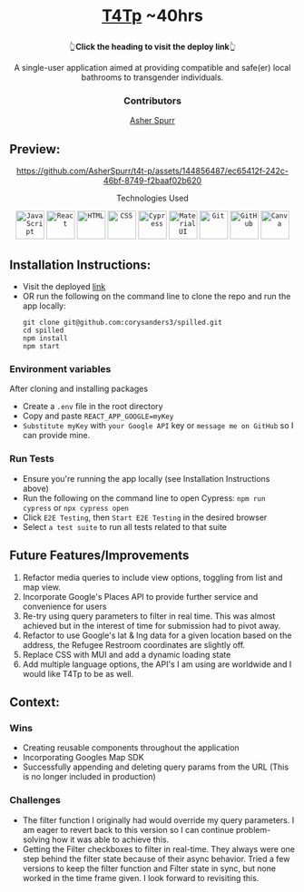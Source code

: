 
# <p align="center">[T4Tp](https://t4tp.vercel.app/) ~40hrs</p>
<p align='center' >👆<b>Click the heading to visit the deploy link</b>👆</p>

<p align="center">A single-user application aimed at providing compatible and safe(er) local bathrooms to transgender individuals.</p>

### <p align="center">Contributors</p>
<div align="center">
  
  [Asher Spurr](https://github.com/AsherSpurr)

</div>

## Preview:
<div align="center">
  

https://github.com/AsherSpurr/t4t-p/assets/144856487/ec65412f-242c-46bf-8749-f2baaf02b620



</div>
<p align="center">Technologies Used</p>
<div align="center">
	<code><img width="50" src="https://user-images.githubusercontent.com/25181517/117447155-6a868a00-af3d-11eb-9cfe-245df15c9f3f.png" alt="JavaScript" title="JavaScript"/></code>
	<code><img width="50" src="https://user-images.githubusercontent.com/25181517/183897015-94a058a6-b86e-4e42-a37f-bf92061753e5.png" alt="React" title="React"/></code>
	<code><img width="50" src="https://user-images.githubusercontent.com/25181517/192158954-f88b5814-d510-4564-b285-dff7d6400dad.png" alt="HTML" title="HTML"/></code>
	<code><img width="50" src="https://user-images.githubusercontent.com/25181517/183898674-75a4a1b1-f960-4ea9-abcb-637170a00a75.png" alt="CSS" title="CSS"/></code>
	<code><img width="50" src="https://user-images.githubusercontent.com/68279555/200387386-276c709f-380b-46cc-81fd-f292985927a8.png" alt="Cypress" title="Cypress"/></code>
	<code><img width="50" src="https://user-images.githubusercontent.com/25181517/189716630-fe6c084c-6c66-43af-aa49-64c8aea4a5c2.png" alt="Material UI" title="Material UI"/></code>
	<code><img width="50" src="https://user-images.githubusercontent.com/25181517/192108372-f71d70ac-7ae6-4c0d-8395-51d8870c2ef0.png" alt="Git" title="Git"/></code>
	<code><img width="50" src="https://user-images.githubusercontent.com/25181517/192108374-8da61ba1-99ec-41d7-80b8-fb2f7c0a4948.png" alt="GitHub" title="GitHub"/></code>
	<code><img width="50" src="https://github-production-user-asset-6210df.s3.amazonaws.com/136815194/253220886-02494c7c-de6a-43a6-9293-6369696842ed.png" alt="Canva" title="Canva"/></code>
</div>

## Installation Instructions:
- Visit the deployed [link](https://t4tp.vercel.app/)
- OR run the following on the command line to clone the repo and run the app locally:
    ```
    git clone git@github.com:corysanders3/spilled.git
    cd spilled
    npm install
    npm start
    ```
### Environment variables
After cloning and installing packages
- Create a `.env` file in the root directory
- Copy and paste `REACT_APP_GOOGLE=myKey`
- `Substitute myKey` with `your Google API` key or `message me on GitHub` so I can provide mine.
### Run Tests
- Ensure you're running the app locally (see Installation Instructions above)
- Run the following on the command line to open Cypress: `npm run cypress` or `npx cypress open`
- Click `E2E Testing`, then `Start E2E Testing` in the desired browser
- Select `a test suite` to run all tests related to that suite
## Future Features/Improvements
  1. Refactor media queries to include view options, toggling from list and map view.
  2. Incorporate Google's Places API to provide further service and convenience for users
  3. Re-try using query parameters to filter in real time. This was almost achieved but in the interest of time for submission had to pivot away.
  4. Refactor to use Google's lat & lng data for a given location based on the address, the Refugee Restroom coordinates are slightly off.
  5. Replace CSS with MUI and add a dynamic loading state
  6. Add multiple language options, the API's I am using are worldwide and I would like T4Tp to be as well.
## Context:
<!-- wins, challenges, time spent, goals, approaches etc -->
### Wins
- Creating reusable components throughout the application
- Incorporating Googles Map SDK
- Successfully appending and deleting query params from the URL (This is no longer included in production)

### Challenges
- The filter function I originally had would override my query parameters. I am eager to revert back to this version so I can continue problem-solving how it was able to achieve this.
- Getting the Filter checkboxes to filter in real-time. They always were one step behind the filter state because of their async behavior. Tried a few versions to keep the filter function and Filter state in sync, but none worked in the time frame given. I look forward to revisiting this.




